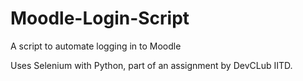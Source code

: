 # Moodle-Login-Script
A script to automate logging in to Moodle

Uses Selenium with Python, part of an assignment by DevCLub IITD.
